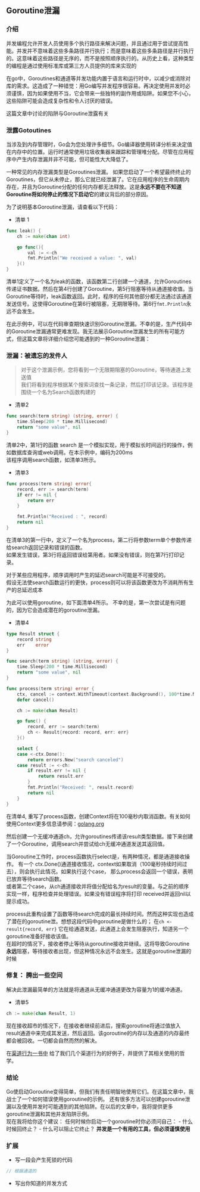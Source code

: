 ## Goroutine泄漏

### 介绍
并发编程允许开发人员使用多个执行路径来解决问题，并且通过用于尝试提高性能。并发并不意味着这些多条路径并行执行；而是意味着这些多条路径是并行执行的。这意味着这些路径是无序的，而不是按照顺序执行的。从历史上看，这种类型的编程是通过使用标准库或第三方人员提供的库来实现的

在go中，Goroutines和通道等并发功能内置于语言和运行时中，以减少或消除对库的需求。这造成了一种错觉：用Go编写并发程序很容易。再决定使用并发时必须谨慎，因为如果使用不当，它会带来一些独特的副作用或陷阱。如果您不小心，这些陷阱可能会造成复杂性和令人讨厌的错误。

这篇文章中讨论的陷阱与Goroutine泄露有关

### 泄露Gotoutines
当涉及到内存管理时，Go会为您处理许多细节。Go编译器使用转译分析来决定值在内存中的位置。运行时通常使用垃圾收集器来跟踪和管理堆分配。尽管在应用程序中产生内存泄漏并非不可能，但可能性大大降低了。

一种常见的内存泄漏类型是Goroutines泄漏。 如果您启动了一个希望最终终止的Goroutines，但它从未停止，那么它就已经泄漏了。它在应用程序的生命周期内存在，并且为Goroutine分配的任何内存都无法释放。这是**永远不要在不知道Goroutine将如何停止的情况下启动它**的建议背后的部分原因。

为了说明基本Goroutine泄漏，请查看以下代码：
- 清单 1
```go
func leak() {
	ch := make(chan int)

	go func(){
		val := <-ch
		fmt.Println("We received a value: ", val)
	}()
}

```
清单1定义了一个名为leak的函数，该函数第二行创建一个通道，允许Goroutines传递证书数据。然后在第4行创建了Goroutine，第5行阻塞等待从通道接收值。当Goroutine等待时，leak函数返回。此时，程序的任何其他部分都无法通过该通道发送信号。这使得Goroutine在第6行被阻塞，无期限等待。第6行`fmt.Println`永远不会发生。

在此示例中，可以在代码审查期快速识别Goroutine泄漏。不幸的是，生产代码中的Goroutine泄漏通常更难发现。我无法展示Goroutine泄漏发生的所有可能方式，但这篇文章将详细介绍您可能遇到的一种Goroutine泄漏：

### 泄漏：被遗忘的发件人
> 对于这个泄漏示例，您将看到一个无限期阻塞的Goroutine，等待通道上发送值  
我们将看到程序根据某个搜索词查找一条记录，然后打印该记录。该程序是围绕一个名为Search函数构建的

- 清单2
```go
func search(term string) (string, error) {
	time.Sleep(200 * time.Millisecond)
	return "some value", nil
}
```
清单2中，第1行的函数 search 是一个模拟实现，用于模拟长时间运行的操作，例如数据库查询或web调用。在本示例中，编码为200ms  
该程序调用search函数，如清单3所示。 

- 清单3
```go
func process(term string) error{
	record, err := search(term)
	if err != nil {
		return err
	}

	fmt.Println("Received : ", record)
	return nil
}
```
在清单3的第一行中，定义了一个名为process，第二行将参数term单个参数传递给search返回记录和错误的函数。  
如果发生错误，第3行将返回错误给第用者。如果没有错误，则在第7行打印记录。

对于某些应用程序，顺序调用时产生的延迟search可能是不可接受的。  
假设无法使search函数运行的更快，process则可以将该函数更改为不消耗所有生产的总延迟成本

为此可以使用goroutine，如下面清单4所示。 不幸的是，第一次尝试是有问题的，因为它会造成潜在的goroutine泄漏。

- 清单4
```go
type Result struct {
	record string
	err    error
}

func search(term string) (string, error) {
	time.Sleep(200 * time.Millisecond)
	return "some value", nil
}

func process(term string) error {
	ctx, cancel := context.WithTimeout(context.Background(), 100*time.Millisecond)
	defer cancel()

	ch := make(chan Result)

	go func() {
		record, err := search(term)
		ch <- Result{record: record, err: err}
	}()

	select {
	case <-ctx.Done():
		return errors.New("search canceled")
	case result := <-ch:
		if result.err != nil {
			return result.err
		}
		fmt.Println("Received: ", result.record)
		return nil
	}
}
```
在清单4, 重写了process函数，创建Context将在100毫秒内取消函数。有关如何使用Context更多信息请参阅：[golang.org](https://go.dev/blog/context)

然后创建一个无缓冲通道ch，允许goroutines传递该result类型数据。接下来创建了一个Goroutine，调用search并尝试给ch无缓冲通道发送其返回值。

当Goroutine工作时，process函数执行select是，有两种情况，都是通道接收操作。
有一个 ctx.Done()通道接收情况，context如果取消（100毫秒持续时间过去），则会执行此情况。如果执行这个case， 那么process会返回一个错误，表明已放弃等待search函数。  
或者第二个case，从ch通道接收并将值分配给名为result的变量。与之前的顺序实现一样，程序检查并处理错误。如果没有错误程序将打印 received并返回nil以提示成功。

process此重构设置了函数等待search完成的最长持续时间。然而这种实现也造成了潜在的goroutine泄。想想这段代码中goroutine是做什么的； 
在`ch <- result{record, err}` 它在给通道发送，此通道上会发生阻塞执行，知道另一个goroutine准备好接收该值。  
在超时的情况下，接收者停止等待从goroutine接收并继续。这将导致Goroutine**永远**阻塞，等待接收者出现，但这种情况永远不会发生。这就是goroutine泄漏的时候


### 修复： 腾出一些空间
解决此泄漏最简单的方法就是将通道从无缓冲通道更改为容量为1的缓冲通道。

- 清单5
```go
ch := make(chan Result, 1)
```

现在接收超市的情况下，在接收者继续前进后，搜索goroutine将通过值放入result通道中来完成其发送，然后返回。该goroutine的内存以及通道的内存最终都会被回收。一切都会自然而然的解决。

在[渠道行为一书中](https://www.ardanlabs.com/blog/2017/10/the-behavior-of-channels.html) 给了我们几个渠道行为的好例子，并提供了其相关使用的哲学。


### 结论
Go使启动Goroutine变得简单，但我们有责任明智地使用它们。在这篇文章中，我战士了一个如何错误使用goroutine的示例。 还有很多方法可以创建goroutine泄漏以及使用并发时可能遇到的其他陷阱。在以后的文章中，我将提供更多goroutine泄漏和其他并发陷阱示例。  
现在我将给你这个建议： 任何时候你启动一个goroutine时你必须问自己：
	- 什么时候回终止？
	- 什么可以阻止它终止？
**并发是一个有用的工具，但必须谨慎使用**
### 扩展
- 写一段会产生死锁的代码
```go
// 根据通道的
```

- 写出你知道的并发方式
```go

```
